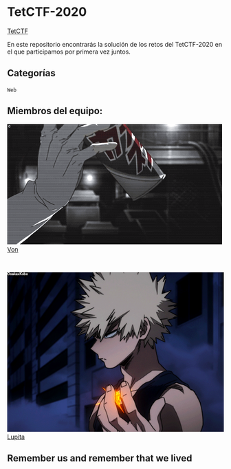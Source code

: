 # TetCTF-2020

[TetCTF](tet.png)

En este repositorio encontrarás la solución de los retos del TetCTF-2020 en el que participamos por primera vez juntos.

## Categorías

```
Web
```

## Miembros del equipo:

![team](von.gif)
[Von](https://github.com/developer-jesus-github)

</br>

![team](lupita.gif)
[Lupita](https://github.com/guadalupejaime)

## Remember us and remember that we lived